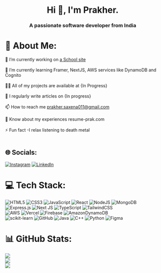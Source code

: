 <h1 align="center">Hi 👋, I'm Prakher.</h1>
<h3 align="center">A passionate software developer from India</h3>


# 💫 About Me:
🔭 I’m currently working on [a School site](https://cghs.vercel.app)<br><br>🌱 I’m currently learning Framer, NextJS, AWS services like DynamoDB and Cognito<br><br>👨‍💻 All of my projects are available at {In Progress}<br><br>📝 I regularly write articles on {In progress}<br><br>📫 How to reach me prakher.saxena011@gmail.com<br><br>📄 Know about my experiences resume-prak.com<br><br>⚡ Fun fact -I relax listening to death metal<br><br>


## 🌐 Socials:
[![Instagram](https://img.shields.io/badge/Instagram-%23E4405F.svg?logo=Instagram&logoColor=white)](https://instagram.com/_necrosyth_) [![LinkedIn](https://img.shields.io/badge/LinkedIn-%230077B5.svg?logo=linkedin&logoColor=white)](https://linkedin.com/in/prakher-saxena-539122294) 

# 💻 Tech Stack:

![HTML5](https://img.shields.io/badge/html5-%23E34F26.svg?style=plastic&logo=html5&logoColor=white)
![CSS3](https://img.shields.io/badge/css3-%231572B6.svg?style=plastic&logo=css3&logoColor=white)
![JavaScript](https://img.shields.io/badge/javascript-%23323330.svg?style=plastic&logo=javascript&logoColor=%23F7DF1E)
![React](https://img.shields.io/badge/react-%2320232a.svg?style=plastic&logo=react&logoColor=%2361DAFB)
![NodeJS](https://img.shields.io/badge/node.js-6DA55F?style=plastic&logo=node.js&logoColor=white) 
![MongoDB](https://img.shields.io/badge/MongoDB-%234ea94b.svg?style=plastic&logo=mongodb&logoColor=white)
![Express.js](https://img.shields.io/badge/express.js-%23404d59.svg?style=plastic&logo=express&logoColor=%2361DAFB)
![Next JS](https://img.shields.io/badge/Next-black?style=plastic&logo=next.js&logoColor=white)
![TypeScript](https://img.shields.io/badge/typescript-%23007ACC.svg?style=plastic&logo=typescript&logoColor=white)
![TailwindCSS](https://img.shields.io/badge/tailwindcss-%2338B2AC.svg?style=plastic&logo=tailwind-css&logoColor=white) <br>
![AWS](https://img.shields.io/badge/AWS-%23FF9900.svg?style=plastic&logo=amazon-aws&logoColor=white) ![Vercel](https://img.shields.io/badge/vercel-%23000000.svg?style=plastic&logo=vercel&logoColor=white) ![Firebase](https://img.shields.io/badge/firebase-%23039BE5.svg?style=plastic&logo=firebase) ![AmazonDynamoDB](https://img.shields.io/badge/Amazon%20DynamoDB-4053D6?style=plastic&logo=Amazon%20DynamoDB&logoColor=white) 
<br>
![scikit-learn](https://img.shields.io/badge/scikit--learn-%23F7931E.svg?style=plastic&logo=scikit-learn&logoColor=white) ![GitHub](https://img.shields.io/badge/github-%23121011.svg?style=plastic&logo=github&logoColor=white)
![Java](https://img.shields.io/badge/java-%23ED8B00.svg?style=plastic&logo=openjdk&logoColor=white)
![C++](https://img.shields.io/badge/c++-%2300599C.svg?style=plastic&logo=c%2B%2B&logoColor=white)
![Python](https://img.shields.io/badge/python-3670A0?style=plastic&logo=python&logoColor=ffdd54)
![Figma](https://img.shields.io/badge/figma-%23F24E1E.svg?style=plastic&logo=figma&logoColor=white) 


# 📊 GitHub Stats:
![](https://github-readme-stats.vercel.app/api?username=Necrosyth&theme=dark&hide_border=false&include_all_commits=false&count_private=false)<br/>
![](https://github-readme-streak-stats.herokuapp.com/?user=Necrosyth&theme=dark&hide_border=false)<br/>
![](https://github-readme-stats.vercel.app/api/top-langs/?username=Necrosyth&theme=dark&hide_border=false&include_all_commits=false&count_private=false&layout=compact)

<!-- Proudly created with GPRM ( https://gprm.itsvg.in ) -->
